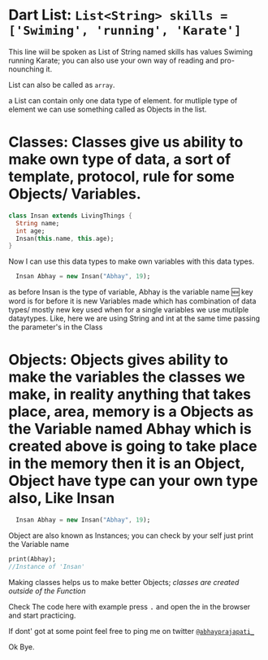 <!-- title: 4 /100DaysOfFlutter : Dart: Enumerations, Classes and Objects -->
<!-- subtitle: Learn Dart Enumeratoins, classes and Objects -->


# Dart List: `List<String> skills = ['Swiming', 'running', 'Karate']`

This line wiil be spoken as List of String named skills has values Swiming running Karate; you can also use your own way of reading and pro-nounching it.

List can also be called as `array`.

a List can contain only one data type of element.
for mutliple type of element we can use something called as Objects in the list.


# Classes: Classes give us ability to make own type of data, a sort of template, protocol, rule for some Objects/ Variables.

```Dart
class Insan extends LivingThings {
  String name;
  int age;
  Insan(this.name, this.age);
}
```
Now I can use this data types to make own variables with this data types.
```Dart
  Insan Abhay = new Insan("Abhay", 19);
```

as before Insan is the type of variable, Abhay is the variable name 🆕 key word is for before it is new Variables made which has combination of data types/ mostly new key used when for a single variables we use mutilple dataytypes. Like, here we are using String and int at the same time passing the parameter's in the Class
  
# Objects: Objects gives ability to make the variables the classes we make, in reality anything that takes place, area, **memory** is a Objects as the Variable named **Abhay** which is created above is going to take place in the memory then it is an Object, Object have type can your own type also, Like **Insan**

```dart
  Insan Abhay = new Insan("Abhay", 19);
```

Object are also known as Instances; you can check by your self just print the Variable name
```dart
print(Abhay);
//Instance of 'Insan'
```
Making classes helps us to make better Objects; *classes are created outside of the Function*


Check The code here with example press <kbd>.</kbd> and open the in the browser and start practicing.


If dont' got at some  point feel free to ping me on twitter [`@abhayprajapati_`](https://twitter.com/Abhayprajapati_)

Ok Bye. 